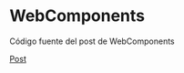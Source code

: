 WebComponents
=============

Código fuente del post de WebComponents

[Post](http://geeks.ms/blogs/phurtado/archive/2014/08/13/hello-world-con-webcomponents.aspx)
